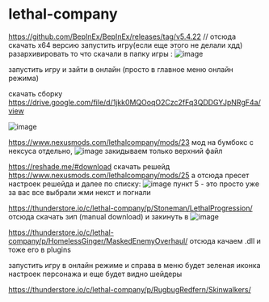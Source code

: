 # lethal-company
https://github.com/BepInEx/BepInEx/releases/tag/v5.4.22 // отсюда скачать х64 версию
запустить игру(если еще этого не делали хдд) 
разархивировать то что скачали в папку игры :
![image](https://github.com/NikonorovDS/lethal-company/assets/38683193/eff0a32e-9438-4fd2-8de3-96ebe6912e16)

запустить игру и зайти в онлайн (просто в главное меню онлайн режима)

скачать сборку https://drive.google.com/file/d/1jkk0MQOoqO2Czc2fFq3QDDGYJpNRgF4a/view

![image](https://github.com/NikonorovDS/lethal-company/assets/38683193/8ffd208f-020a-4d1b-832b-03dcd797c075)


https://www.nexusmods.com/lethalcompany/mods/23 мод на бумбокс с нексуса отдельно,    ![image](https://github.com/NikonorovDS/lethal-company/assets/38683193/bd19bd98-2ce6-4d45-9198-ebe4b71b8794)
закидываем только верхний файл


https://reshade.me/#download скачать решейд
https://www.nexusmods.com/lethalcompany/mods/25 а отсюда пресет настроек решейда
и далее по списку:
![image](https://github.com/NikonorovDS/lethal-company/assets/38683193/23cc29c3-1026-4a49-97ce-4aa4a81177b9)
пункт 5 - это просто уже за вас все выбрали жми некст и погнали

https://thunderstore.io/c/lethal-company/p/Stoneman/LethalProgression/ отсюда скачать зип (manual download) и закинуть в ![image](https://github.com/NikonorovDS/lethal-company/assets/38683193/5a48fe56-b70b-475c-8bea-879fb55374ca)


https://thunderstore.io/c/lethal-company/p/HomelessGinger/MaskedEnemyOverhaul/ отсюда качаем .dll и тоже его в plugins

запустить игру в онлайн режиме и справа в меню будет зеленая иконка настроек персонажа и еще будет видно шейдеры


https://thunderstore.io/c/lethal-company/p/RugbugRedfern/Skinwalkers/

